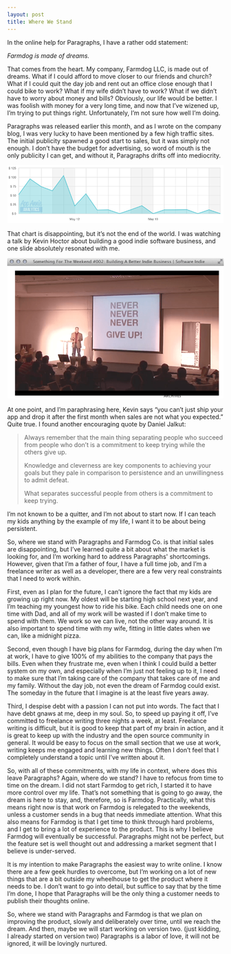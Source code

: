 ```yaml
---
layout: post
title: Where We Stand
---
```


In the online help for Paragraphs, I have a rather odd statement:

*Farmdog is made of dreams.*

That comes from the heart. My company, Farmdog LLC, is made out of dreams. What if I could afford to move closer to our friends and church? What if I could quit the day job and rent out an office close enough that I could bike to work? What if my wife didn’t have to work? What if we didn’t have to worry about money and bills? Obviously, our life would be better. I was foolish with money for a very long time, and now that I’ve wizened up, I’m trying to put things right. Unfortunately, I’m not sure how well I’m doing.

Paragraphs was released earlier this month, and as I wrote on the company blog, I was very lucky to have been mentioned by a few high traffic sites. The initial publicity spawned a good start to sales, but it was simply not enough. I don’t have the budget for advertising, so word of mouth is the only publicity I can get, and without it, Paragraphs drifts off into mediocrity.

![Sales figures][1]

That chart is disappointing, but it’s not the end of the world. I was watching a talk by Kevin Hoctor about building a good indie software business, and one slide absolutely resonated with me.

![Never Give Up][2]

At one point, and I’m paraphrasing here, Kevin says “you can’t just ship your app and drop it after the first month when sales are not what you expected.” Quite true. I found another encouraging quote by Daniel Jalkut:

> Always remember that the main thing separating people who succeed from people who don’t is a commitment to keep trying while the others give up.
> 
> Knowledge and cleverness are key components to achieving your goals but they pale in comparison to persistence and an unwillingness to admit defeat.
> 
> What separates successful people from others is a commitment to keep trying.

I’m not known to be a quitter, and I’m not about to start now. If I can teach my kids anything by the example of my life, I want it to be about being persistent.

So, where we stand with Paragraphs and Farmdog Co. is that initial sales are disappointing, but I’ve learned quite a bit about what the market is looking for, and I’m working hard to address Paragraphs' shortcomings. However, given that I’m a father of four, I have a full time job, and I’m a freelance writer as well as a developer, there are a few very real constraints that I need to work within.

First, even as I plan for the future, I can’t ignore the fact that my kids are growing up right now. My oldest will be starting high school next year, and I’m teaching my youngest how to ride his bike. Each child needs one on one time with Dad, and all of my work will be wasted if I don’t make time to spend with them. We work so we can live, not the other way around. It is also important to spend time with my wife, fitting in little dates when we can, like a midnight pizza.

Second, even though I have big plans for Farmdog, during the day when I’m at work, I have to give 100% of my abilities to the company that pays the bills. Even when they frustrate me, even when I think I could build a better system on my own, and especially when I’m just not feeling up to it, I need to make sure that I’m taking care of the company that takes care of me and my family. Without the day job, not even the dream of Farmdog could exist. The someday in the future that I imagine is at the least five years away.

Third, I despise debt with a passion I can not put into words. The fact that I have debt gnaws at me, deep in my soul. So, to speed up paying it off, I’ve committed to freelance writing three nights a week, at least. Freelance writing is difficult, but it is good to keep that part of my brain in action, and it is great to keep up with the industry and the open source community in general. It would be easy to focus on the small section that we use at work, writing keeps me engaged and learning new things. Often I don’t feel that I completely understand a topic until I’ve written about it.

So, with all of these commitments, with my life in context, where does this leave Paragraphs? Again, where do we stand? I have to refocus from time to time on the dream. I did not start Farmdog to get rich, I started it to have more control over my life. That’s not something that is going to go away, the dream is here to stay, and, therefore, so is Farmdog. Practically, what this means right now is that work on Farmdog is relegated to the weekends, unless a customer sends in a bug that needs immediate attention. What this also means for Farmdog is that I get time to think through hard problems, and I get to bring a lot of experience to the product. This is why I believe Farmdog will eventually be successful. Paragraphs might not be perfect, but the feature set is well thought out and addressing a market segment that I believe is under-served.

It is my intention to make Paragraphs the easiest way to write online. I know there are a few geek hurdles to overcome, but I’m working on a lot of new things that are a bit outside my wheelhouse to get the product where it needs to be. I don’t want to go into detail, but suffice to say that by the time I’m done, I hope that Paragraphs will be the only thing a customer needs to publish their thoughts online.

So, where we stand with Paragraphs and Farmdog is that we plan on improving the product, slowly and deliberately over time, until we reach the dream. And then, maybe we will start working on version two. (just kidding, I already started on version two) Paragraphs is a labor of love, it will not be ignored, it will be lovingly nurtured.


[1]: /media/Screen_Shot_2013-05-28_at_9.09.17_PM.png
[2]: /media/never_give_up.png
